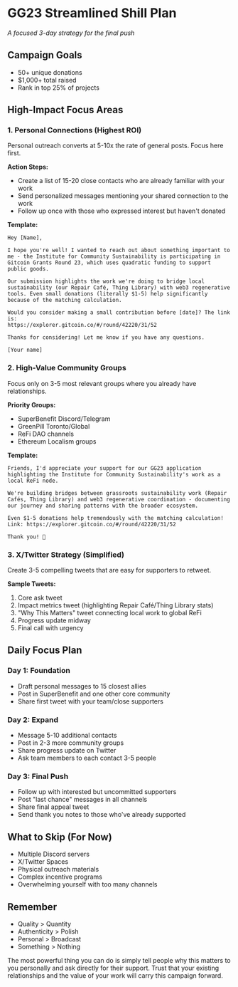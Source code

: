 # GG23 Streamlined Shill Plan
*A focused 3-day strategy for the final push*

## Campaign Goals
- 50+ unique donations
- $1,000+ total raised
- Rank in top 25% of projects

## High-Impact Focus Areas

### 1. Personal Connections (Highest ROI)
Personal outreach converts at 5-10x the rate of general posts. Focus here first.

**Action Steps:**
- Create a list of 15-20 close contacts who are already familiar with your work
- Send personalized messages mentioning your shared connection to the work
- Follow up once with those who expressed interest but haven't donated

**Template:**
```
Hey [Name],

I hope you're well! I wanted to reach out about something important to me - the Institute for Community Sustainability is participating in Gitcoin Grants Round 23, which uses quadratic funding to support public goods.

Our submission highlights the work we're doing to bridge local sustainability (our Repair Café, Thing Library) with web3 regenerative tools. Even small donations (literally $1-5) help significantly because of the matching calculation.

Would you consider making a small contribution before [date]? The link is:
https://explorer.gitcoin.co/#/round/42220/31/52

Thanks for considering! Let me know if you have any questions.

[Your name]
```

### 2. High-Value Community Groups
Focus only on 3-5 most relevant groups where you already have relationships.

**Priority Groups:**
- SuperBenefit Discord/Telegram
- GreenPill Toronto/Global
- ReFi DAO channels
- Ethereum Localism groups

**Template:**
```
Friends, I'd appreciate your support for our GG23 application highlighting the Institute for Community Sustainability's work as a local ReFi node.

We're building bridges between grassroots sustainability work (Repair Cafés, Thing Library) and web3 regenerative coordination - documenting our journey and sharing patterns with the broader ecosystem.

Even $1-5 donations help tremendously with the matching calculation! Link: https://explorer.gitcoin.co/#/round/42220/31/52

Thank you! 🌱
```

### 3. X/Twitter Strategy (Simplified)
Create 3-5 compelling tweets that are easy for supporters to retweet.

**Sample Tweets:**
1. Core ask tweet
2. Impact metrics tweet (highlighting Repair Café/Thing Library stats)
3. "Why This Matters" tweet connecting local work to global ReFi
4. Progress update midway
5. Final call with urgency

## Daily Focus Plan

### Day 1: Foundation
- Draft personal messages to 15 closest allies
- Post in SuperBenefit and one other core community
- Share first tweet with your team/close supporters

### Day 2: Expand
- Message 5-10 additional contacts
- Post in 2-3 more community groups
- Share progress update on Twitter
- Ask team members to each contact 3-5 people

### Day 3: Final Push
- Follow up with interested but uncommitted supporters
- Post "last chance" messages in all channels
- Share final appeal tweet
- Send thank you notes to those who've already supported

## What to Skip (For Now)
- Multiple Discord servers
- X/Twitter Spaces
- Physical outreach materials
- Complex incentive programs
- Overwhelming yourself with too many channels

## Remember
- Quality > Quantity
- Authenticity > Polish
- Personal > Broadcast
- Something > Nothing

The most powerful thing you can do is simply tell people why this matters to you personally and ask directly for their support. Trust that your existing relationships and the value of your work will carry this campaign forward.